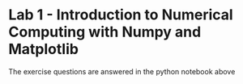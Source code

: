   # Lab 1 - Introduction to Numerical Computing with Numpy and Matplotlib
  
  The exercise questions are answered in the python notebook above
